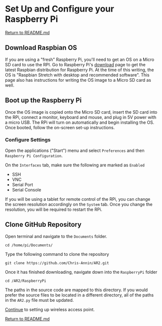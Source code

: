 # Set Up and Configure your Raspberry Pi
[Return to README.md](../README.md)

## Download Raspbian OS

If you are using a "fresh" Raspberry Pi, you'll need to get an OS on a Micro SD card to use the RPI.  Go to Raspberry Pi's [download](https://www.raspberrypi.org/downloads/raspbian/) page to get the latest Raspbian distribution for Raspberry Pi.  At the time of this writing, the OS is "Raspbian Stretch with desktop and recommended software".  This page also has instructions for writing the OS image to a Micro SD card as well.

## Boot up the Raspberry Pi

Once the OS image is copied onto the Micro SD card, insert the SD card into the RPi, connect a monitor, keyboard and mouse, and plug in 5V power with a micro USB.  The RPi will turn on automatically and begin installing the OS. Once booted, follow the on-screen set-up instructions.

### Configure Settings

Open the applications ("Start") menu and select `Preferences` and then `Raspberry Pi Configuration`.

On the `Interfaces` tab, make sure the following are marked as `Enabled`
* SSH
* VNC
* Serial Port
* Serial Console

If you will be using a tablet for remote control of the RPi, you can change the screen resolution accordingly on the `System` tab.  Once you change the resolution, you will be required to restart the RPi.

## Clone GitHub Repository

Open terminal and navigate to the `Documents` folder.
```
cd /home/pi/Documents/
```

Type the following command to clone the repository
```
git clone https://github.com/Chris-Annin/AR2.git
```

Once it has finished downloading, navigate down into the `RaspberryPi` folder
```
cd /AR2/RaspberryPi
```

The paths in the source code are mapped to this directory.  If you would prefer the source files to be located in a different directory, all of the paths in the `AR2.py` file must be updated.

[Continue](./AP-SETUP.md) to setting up wireless access point.

[Return to README.md](../README.md)
